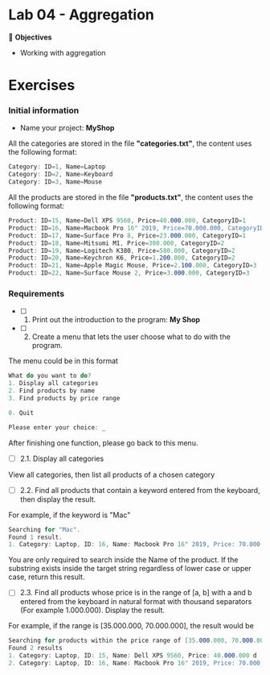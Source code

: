 # Lab 04 - Aggregation

<aside>

🎯 **Objectives**
- Working with aggregation

</aside>


# Exercises

### Initial information

- Name your project: **MyShop**

All the categories are stored in the file **"categories.txt"**, the content uses the following format:

```csharp
Category: ID=1, Name=Laptop
Category: ID=2, Name=Keyboard
Category: ID=3, Name=Mouse
```

All the products are stored in the file **"products.txt"**, the content uses the following format:

```csharp
Product: ID=15, Name=Dell XPS 9560, Price=40.000.000, CategoryID=1
Product: ID=16, Name=Macbook Pro 16" 2019, Price=70.000.000, CategoryID=1
Product: ID=17, Name=Surface Pro 8, Price=23.000.000, CategoryID=1
Product: ID=18, Name=Mitsumi M1, Price=300.000, CategoryID=2
Product: ID=19, Name=Logitech K380, Price=580.000, CategoryID=2
Product: ID=20, Name=Keychron K6, Price=1.200.000, CategoryID=2
Product: ID=21, Name=Apple Magic Mouse, Price=2.100.000, CategoryID=3
Product: ID=22, Name=Surface Mouse 2, Price=3.000.000, CategoryID=3
```

### Requirements

- [ ]  1. Print out the introduction to the program: **My Shop**
- [ ]  2. Create a menu that lets the user choose what to do with the program.

The menu could be in this format

```csharp
What do you want to do? 
1. Display all categories
2. Find products by name
3. Find products by price range

0. Quit

Please enter your choice: _
```

After finishing one function, please go back to this menu.

- [ ]  2.1. Display all categories

View all categories, then list all products of a chosen category

- [ ]  2.2. Find all products that contain a keyword entered from the keyboard, then display the result.

For example, if the keyword is "Mac"

```csharp
Searching for "Mac".
Found 1 result.
1. Category: Laptop, ID: 16, Name: Macbook Pro 16" 2019, Price: 70.000.000 d
```

You are only required to search inside the Name of the product. If the substring exists inside the target string regardless of lower case or upper case, return this result. 

- [ ]  2.3. Find all products whose price is in the range of [a, b] with a and b entered from the keyboard in natural format with thousand separators (For example 1.000.000). Display the result.

For example, if the range is [35.000.000, 70.000.000], the result would be

```csharp
Searching for products within the price range of [35.000.000, 70.000.000]. 
Found 2 results
1. Category: Laptop, ID: 15, Name: Dell XPS 9560, Price: 40.000.000 d
2. Category: Laptop, ID: 16, Name: Macbook Pro 16" 2019, Price: 70.000.000 d
```
